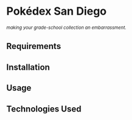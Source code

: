 # Pokédex San Diego

<small><em>making your grade-school collection an embarrassment.</em></small>

## Requirements

## Installation

## Usage

## Technologies Used
